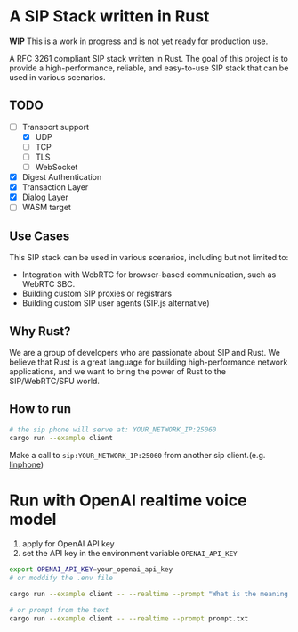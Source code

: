 # A SIP Stack written in Rust

**WIP** This is a work in progress and is not yet ready for production use.

A RFC 3261 compliant SIP stack written in Rust. The goal of this project is to provide a high-performance, reliable, and easy-to-use SIP stack that can be used in various scenarios.


## TODO
- [ ] Transport support
  - [x] UDP
  - [ ] TCP
  - [ ] TLS
  - [ ] WebSocket
- [x] Digest Authentication
- [x] Transaction Layer
- [x] Dialog Layer
- [ ] WASM target

## Use Cases

This SIP stack can be used in various scenarios, including but not limited to:

- Integration with WebRTC for browser-based communication, such as WebRTC SBC.
- Building custom SIP proxies or registrars
- Building custom SIP user agents (SIP.js alternative)

## Why Rust?

We are a group of developers who are passionate about SIP and Rust. We believe that Rust is a great language for building high-performance network applications, and we want to bring the power of Rust to the SIP/WebRTC/SFU world.

## How to run

```bash
# the sip phone will serve at: YOUR_NETWORK_IP:25060
cargo run --example client
```

Make a call to `sip:YOUR_NETWORK_IP:25060` from another sip client.(e.g. [linphone](https://www.linphone.org/))
# Run with OpenAI realtime voice model

1. apply for OpenAI API key
2. set the API key in the environment variable `OPENAI_API_KEY`

```bash
export OPENAI_API_KEY=your_openai_api_key
# or moddify the .env file

cargo run --example client -- --realtime --prompt "What is the meaning of life?"

# or prompt from the text
cargo run --example client -- --realtime --prompt prompt.txt

```
